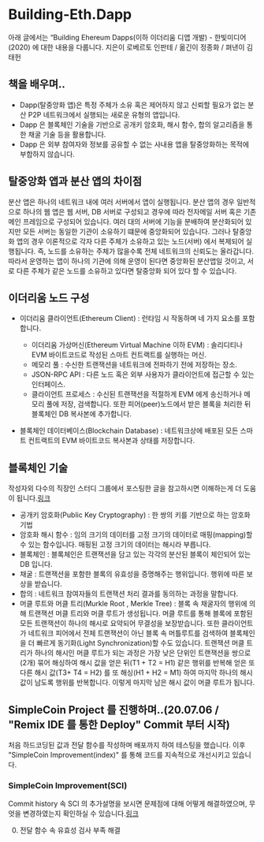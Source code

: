 # Building-Eth.Dapp

아래 글에서는 “Building Ehereum Dapps(이하 이더리움 디앱 개발) - 한빛미디어(2020) 에 대한 내용을 다룹니다.
지은이 로베르토 인판테 / 옮긴이 정종화 / 펴낸이 김태헌

## 책을 배우며..

- Dapp(탈중앙화 앱)은 특정 주체가 소유 혹은 제어하지 않고 신뢰할 필요가 없는 분산 P2P 네트워크에서 실행되는 새로운 유형의 앱입니다.
- Dapp 은 블록체인 기술을 기반으로 공개키 암호화, 해시 함수, 합의 알고리즘을 통한 채굴 기술 등을 활용합니다.
- Dapp 은 외부 참여자와 정보를 공유할 수 없는 사내용 앱을 탈중앙화하는 목적에 부합하지 않습니다.

## 탈중앙화 앱과 분산 앱의 차이점

분산 앱은 하나의 네트워크 내에 여러 서버에서 앱이 실행됩니다. 분산 앱의 경우 일반적으로 하나의 웹 앱은 웹 서버, DB 서버로 구성되고 경우에 따라 전자메일 서버 혹은 기존 메인 프레임으로 구성되어 있습니다. 여러 대의 서버에 기능을 분배하여 분산화되어 있지만 모든 서버는 동일한 기관이 소유하기 떄문에 중앙화되어 있습니다. 그러나 탈중앙화 앱의 경우 이론적으로 각자 다른 주체가 소유하고 있는 노드(서버) 에서 복제되어 실행됩니다. 즉, 노드를 소유하는 주체가 많을수록 전체 네트워크의 신뢰도는 올라갑니다. 따라서 운영하는 앱이 하나의 기관에 의해 운영이 된다면 중앙화된 분산앱일 것이고, 서로 다른 주체가 같은 노드를 소유하고 있다면 탈중앙화 되어 있다 할 수 있습니다.

## 이더리움 노드 구성

- 이더리움 클라이언트(Ethereum Client) : 런타임 시 작동하며 네 가지 요소를 포함합니다.
  - 이더리움 가상머신(Ethereum Virtual Machine 이하 EVM) : 솔리디티나 EVM 바이트코드로 작성된 스마트 컨트랙트를 실행하는 머신.
  - 메모리 풀 : 수신한 트랜잭션을 네트워크에 전파하기 전에 저장하는 장소.
  - JSON-RPC API : 다른 노드 혹은 외부 사용자가 클라이언트에 접근할 수 있는 인터페이스.
  - 클라이언트 프로세스 : 수신된 트랜잭션을 적절하게 EVM 에게 송신하거나 메모리 풀에 저장, 검색합니다. 또한 피어(peer)노드에서 받은 블록을 처리한 뒤 블록체인 DB 복사본에 추가합니다.

- 블록체인 데이터베이스(Blockchain Database) : 네트워크상에 배포된 모든 스마트 컨트랙트의 EVM 바이트코드 복사본과 상태를 저장합니다.

## 블록체인 기술

작성자외 다수의 직장인 스터디 그룹에서 포스팅한 글을 참고하시면 이해하는게 더 도움이 됩니다.[링크](https://medium.com/programming-bitcoin, "programming-bitcoin")

- 공개키 암호화(Public Key Cryptography) : 한 쌍의 키를 기반으로 하는 암호화 기법
- 암호화 해시 함수 : 임의 크기의 데이터를 고정 크기의 데이터로 매핑(mapping)할 수 있는 함수입니다. 매핑된 고정 크기의 데이터는 해시라 부릅니다.
- 블록체인 : 블록체인은 트랜잭션을 담고 있는 각각의 분산된 블록이 체인되어 있는 DB 입니다.
- 채굴 : 트랜잭션을 포함한 블록의 유효성을 증명해주는 행위입니다. 행위에 따른 보상을 받습니다.
- 합의 : 네트워크 참여자들의 트랜잭션 처리 결과를 동의하는 과정을 말합니다. 
- 머클 루트와 머클 트리(Murkle Root , Merkle Tree) : 블록 속 채굴자의 행위에 의해 트랜잭션 머클 트리와 머클 루트가 생성됩니다. 머클 루트를 통해 블록에 포함된 모든 트랜잭션이 하나의 해시로 요약되어 무결성을 보장받습니다. 또한 클라이언트가 네트워크 피어에서 전체 트랜잭션이 아닌 블록 속 머틀루트를 검색하여 블록체인을 더 빠르게 동기화(Light Synchronization)할 수도 있습니다. 트랜잭션 머클 트리가 하나의 해시인 머클 루트가 되는 과정은 가장 낮은 단위인 트랜잭션을 쌍으로(2개) 묶어 해싱하여 해시 값을 얻은 뒤(T1 + T2 = H1) 같은 행위를 반복해 얻은 또 다른 해시 값(T3+ T4 = H2) 를 또 해싱(H1 + H2 = M1) 하여 마지막 하나의 해시 값이 남도록 행위를 반복합니다. 이렇게 마지막 남은 해시 값이 머클 루트가 됩니다.

## SimpleCoin Project 를 진행하며..(20.07.06 / "Remix IDE 를 통한 Deploy" Commit 부터 시작)

처음 하드코딩된 값과 전달 함수를 작성하며 배포까지 하여 테스팅을 했습니다. 이후 "SimpleCoin Improvement(index)" 를 통해 코드를 지속적으로 개선시키고 있습니다.

### SimpleCoin Improvement(SCI) 

Commit history 속 SCI 의 추가설명을 보시면 문제점에 대해 어떻게 해결하였으며, 무엇을 변경하였는지 확인하실 수 있습니다.[링크](https://github.com/yeonuk44/Building-Eth.Dapp/commits/master, "Commit history")

0. 전달 함수 속 유효성 검사 부족 해결
